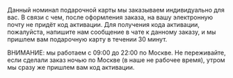 Данный номинал подарочной карты мы заказываем индивидуально для вас. В связи с чем, после оформления заказа, на вашу электронную почту не придёт код активации. Для получения кода активации, пожалуйста, напишите нам сообщение в чате к данному заказу, и мы пришлем вам подарочную карту в течении 30 минут.

ВНИМАНИЕ: мы работаем с 09:00 до 22:00 по Москве. Не переживайте, если сделали заказ ночью по Москве (в наше не рабочее время), утром мы сразу же пришлем вам код активации.
